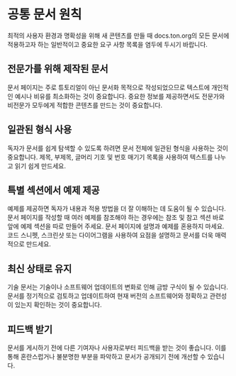 # 공통 문서 원칙

최적의 사용자 환경과 명확성을 위해 새 콘텐츠를 만들 때 docs.ton.org의 모든 문서에 적용하고자 하는 일반적이고 중요한 요구 사항 목록을 염두에 두시기 바랍니다.

## 전문가를 위해 제작된 문서

문서 페이지는 주로 튜토리얼이 아닌 문서화 목적으로 작성되었으므로 텍스트에 개인적인 예시나 비유를 최소화하는 것이 중요합니다. 중요한 정보를 제공하면서도 전문가와 비전문가 모두에게 적합한 콘텐츠를 만드는 것이 중요합니다.

## 일관된 형식 사용

독자가 문서를 쉽게 탐색할 수 있도록 하려면 문서 전체에 일관된 형식을 사용하는 것이 중요합니다. 제목, 부제목, 글머리 기호 및 번호 매기기 목록을 사용하여 텍스트를 나누고 읽기 쉽게 만드세요.

## 특별 섹션에서 예제 제공

예제를 제공하면 독자가 내용과 적용 방법을 더 잘 이해하는 데 도움이 될 수 있습니다. 문서 페이지를 작성할 때 여러 예제를 참조해야 하는 경우에는 참조 및 참고 섹션 바로 앞에 예제 섹션을 따로 만들어 주세요. 문서 페이지에 설명과 예제를 혼용하지 마세요.
코드 스니펫, 스크린샷 또는 다이어그램을 사용하여 요점을 설명하고 문서를 더욱 매력적으로 만드세요.

## 최신 상태로 유지

기술 문서는 기술이나 소프트웨어 업데이트의 변화로 인해 금방 구식이 될 수 있습니다. 문서를 정기적으로 검토하고 업데이트하여 현재 버전의 소프트웨어와 정확하고 관련성이 있는지 확인하는 것이 중요합니다.

## 피드백 받기

문서를 게시하기 전에 다른 기여자나 사용자로부터 피드백을 받는 것이 좋습니다. 이를 통해 혼란스럽거나 불분명한 부분을 파악하고 문서가 공개되기 전에 개선할 수 있습니다.

